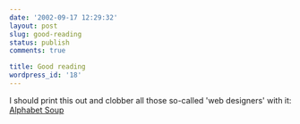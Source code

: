 ```yaml
---
date: '2002-09-17 12:29:32'
layout: post
slug: good-reading
status: publish
comments: true

title: Good reading
wordpress_id: '18'
---
```



I should print this out and clobber all those so-called 'web designers' with it: [Alphabet Soup](http://www.r2communications.com/articles/soup.html)


